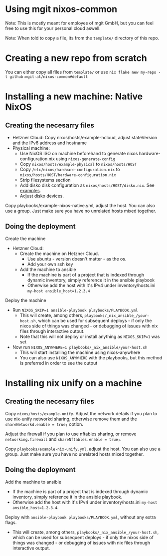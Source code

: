 # Using mgit nixos-common

Note: This is mostly meant for employes of mgit GmbH, but you can feel free to use this for your personal cloud aswell.

Note: When told to copy a file, its from the `template/` directory of this repo.

# Creating a new repo from scratch

You can either copy all files from `template/` or use `nix flake new my-repo -t github:mgit-at/nixos-common#default`

# Installing a new machine: Native NixOS

## Creating the necesarry files

- Hetzner Cloud: Copy nixos/hosts/example-hcloud, adjust stateVersion and the IPv6 address and hostname
- Physical machine:
  - Use NixOS ISO on machine beforehand to generate nixos hardware-configuration.nix using `nixos-generate-config`
  - Copy `nixos/hosts/example-physical` to `nixos/hosts/HOST`
  - Copy `/etc/nixos/hardware-configuration.nix` to `nixos/hosts/HOST/hardware-configuration.nix`
  - Strip filesystems section
  - Add disko disk configuration as `nixos/hosts/HOST/disko.nix`. See [examples](https://github.com/nix-community/disko/tree/master/example).
  - Adjust disko devices.

Copy playbooks/example-nixos-native.yml, adjust the host.
You can also use a group.
Just make sure you have no unrelated hosts mixed together.

## Doing the deployment

Create the machine
- Hetzner Cloud:
  - Create the machine on Hetzner Cloud.
    - Use ubuntu - version doesn't matter - as the os.
    - Add your own ssh key
  - Add the machine to ansible
    - If the machine is part of a project that is indexed through dynamic inventory, simply reference it in the ansible playbook
    - Otherwise add the host with it's IPv4 under inventory/hosts.ini `my-host ansible_host=1.2.3.4`

Deploy the machine
- Run `NIXOS_SKIP=1 ansible-playbook playbooks/PLAYBOOK.yml`
  - This will create, among others, `playbooks/_nix_ansible_/your-host.sh`, which can be used for subsequent deploys - if only the nixos side of things was changed - or debugging of issues with nix files through interactive output.
  - Note that this will not deploy or install anything as `NIXOS_SKIP=1` was set
- Now run `NIXOS_ANYWHERE=1 playbooks/_nix_ansible/your-host.sh`
  - This will start installing the machine using nixos-anywhere
  - You can also use `NIXOS_ANYWHERE` with the playbooks, but this method is preferred in order to see the output

# Installing nix unify on a machine

## Creating the necesarry files

Copy `nixos/hosts/example-unify`.
Adjust the network details if you plan to use nix-unify networkd sharing, otherwise remove them and the `shareNetworkd.enable = true;` option.

Adjust the firewall if you plan to use nftables sharing, or remove `networking.firewall` and `shareNftables.enable = true;`.

Copy `playbooks/example-nix-unify.yml`, adjust the host.
You can also use a group.
Just make sure you have no unrelated hosts mixed together.

## Doing the deployment

Add the machine to ansible
- If the machine is part of a project that is indexed through dynamic inventory, simply reference it in the ansible playbook.
- Otherwise add the host with it's IPv4 under inventory/hosts.ini `my-host ansible_host=1.2.3.4`.

Deploy with `ansible-playbook playbooks/PLAYBOOK.yml`, without any extra flags.
- This will create, among others, `playbooks/_nix_ansible_/your-host.sh`, which can be used for subsequent deploys - if only the nixos side of things was changed - or debugging of issues with nix files through interactive output.
